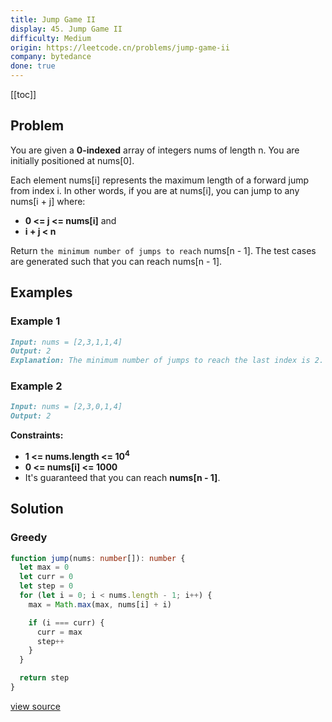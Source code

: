 ```yaml
---
title: Jump Game II
display: 45. Jump Game II
difficulty: Medium
origin: https://leetcode.cn/problems/jump-game-ii
company: bytedance
done: true
---
```


[[toc]]

## Problem

You are given a **0-indexed** array of integers nums of length n. You are initially positioned at nums[0].

Each element nums[i] represents the maximum length of a forward jump from index i. In other words, if you are at nums[i], you can jump to any nums[i + j] where:

- **0 <= j <= nums[i]** and
- **i + j < n**

Return `the minimum number of jumps to reach` nums[n - 1]. The test cases are generated such that you can reach nums[n - 1].

## Examples

### Example 1

```md
Input: nums = [2,3,1,1,4]
Output: 2
Explanation: The minimum number of jumps to reach the last index is 2. Jump 1 step from index 0 to 1, then 3 steps to the last index.
```

### Example 2

```md
Input: nums = [2,3,0,1,4]
Output: 2
```

**Constraints:**

- **1 <= nums.length <= 10<sup>4</sup>**
- **0 <= nums[i] <= 1000**
- It's guaranteed that you can reach **nums[n - 1]**.

## Solution

### Greedy

```ts
function jump(nums: number[]): number {
  let max = 0
  let curr = 0
  let step = 0
  for (let i = 0; i < nums.length - 1; i++) {
    max = Math.max(max, nums[i] + i)

    if (i === curr) {
      curr = max
      step++
    }
  }

  return step
}
```

[view source](https://leetcode.cn/problems/jump-game-ii)
